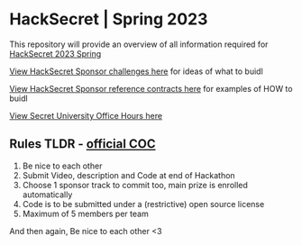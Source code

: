 # HackSecret | Spring 2023

This repository will provide an overview of all information required for [HackSecret 2023 Spring](https://scrt.network/hacksecret-2023)

[View HackSecret Sponsor challenges here](./SPONSOR-CHALLENGES.md) for ideas of what to buidl

[View HackSecret Sponsor reference contracts here](./SPONSOR-REFERENCE-CONTRACTS.md) for examples of HOW to buidl

[View Secret University Office Hours here](./OFFICE-HOURS.md)

## Rules TLDR - [official COC](https://drive.google.com/file/d/17wlPiavqjqBNFUA7Wyc0aPvZF1gfF2Wo/view?usp=sharing)

1. Be nice to each other
2. Submit Video, description and Code at end of Hackathon
3. Choose 1 sponsor track to commit too, main prize is enrolled automatically
4. Code is to be submitted under a (restrictive) open source license
5. Maximum of 5 members per team

And then again, Be nice to each other <3
